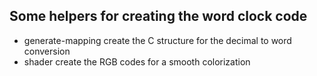 ## Some helpers for creating the word clock code

- generate-mapping create the C structure for the decimal to word conversion
- shader create the RGB codes for a smooth colorization


